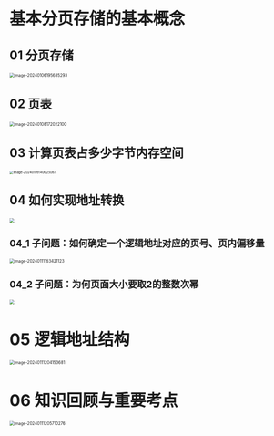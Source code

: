 # 基本分页存储的基本概念



## 01 分页存储

<img src="https://cvp.oss-cn-shanghai.aliyuncs.com/picgo/202401061956546.png" alt="image-20240106195635293" style="zoom:50%;" />



## 02 页表

<img src="https://cvp.oss-cn-shanghai.aliyuncs.com/picgo/202401081720372.png" alt="image-20240108172022100" style="zoom: 50%;" />



## 03 计算页表占多少字节内存空间

<img src="https://cvp.oss-cn-shanghai.aliyuncs.com/picgo/202401091400327.png" alt="image-20240109140025087" style="zoom: 40%;" />



## 04 如何实现地址转换

<img src="https://cvp.oss-cn-shanghai.aliyuncs.com/picgo/202401102058016.png" style="zoom:50%;" />



### 04_1 子问题：如何确定一个逻辑地址对应的页号、页内偏移量

<img src="https://cvp.oss-cn-shanghai.aliyuncs.com/picgo/202401111634906.png" alt="image-20240111163421123" style="zoom:50%;" />



### 04_2 子问题：为何页面大小要取2的整数次幂

<img src="https://cvp.oss-cn-shanghai.aliyuncs.com/picgo/202401111830225.png" style="zoom:50%;" />



# 05 逻辑地址结构

<img src="https://cvp.oss-cn-shanghai.aliyuncs.com/picgo/202401112041891.png" alt="image-20240111204153681" style="zoom:50%;" />



# 06 知识回顾与重要考点

<img src="https://cvp.oss-cn-shanghai.aliyuncs.com/picgo/202401112057462.png" alt="image-20240111205710276" style="zoom:50%;" />

